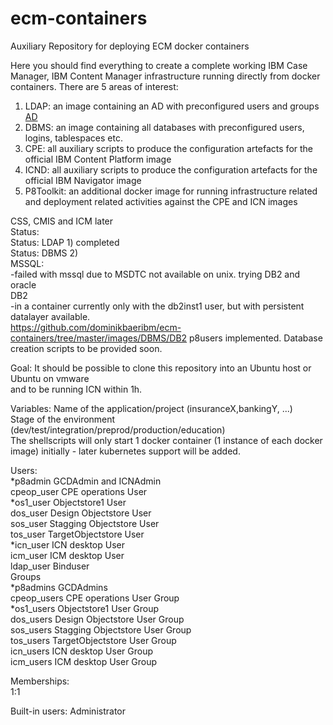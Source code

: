 # ecm-containers
Auxiliary Repository for deploying ECM docker containers 


Here you should find everything to create a complete working IBM Case Manager, IBM Content Manager infrastructure
running directly from docker containers.
There are 5 areas of interest:

1) LDAP: an image containing an AD with preconfigured users and groups  [AD](https://github.com/dominikbaeribm/ecm-containers/blob/master/images/AD/README.md "ECM-AD")  
2) DBMS: an image containing all databases with preconfigured users, logins, tablespaces etc.  
3) CPE:	 all auxiliary scripts to produce the configuration artefacts for the official IBM Content Platform image  
4) ICND: all auxiliary scripts to produce the configuration artefacts for the official IBM Navigator image  
5) P8Toolkit: an additional docker image for running infrastructure related and deployment related activities against the CPE and ICN images  


CSS, CMIS and ICM later   
Status:  
Status: LDAP 1) completed  
Status: DBMS 2)   
				MSSQL:    
					-failed with mssql due to MSDTC not available on unix. trying DB2 and oracle   
		   		DB2  
		   			-in a container currently only with the db2inst1 user, but with persistent datalayer available.  
		   			https://github.com/dominikbaeribm/ecm-containers/tree/master/images/DBMS/DB2 
		   			p8users implemented.
		   			Database creation scripts to be provided soon.

Goal:
It should be possible to clone this repository into an Ubuntu host or Ubuntu on vmware   
and to be running ICN within 1h.  


Variables: 
	Name of the application/project (insuranceX,bankingY, ...)  
	Stage of the environment (dev/test/integration/preprod/production/education)  
	The shellscripts will only start 1 docker container (1 instance of each docker image) initially - later kubernetes support will be added.  
	
Users:  
	*p8admin	GCDAdmin and ICNAdmin  
	cpeop_user	CPE operations User  	
	*os1_user	Objectstore1 User  
	dos_user	Design Objectstore User  
	sos_user	Stagging Objectstore User  
	tos_user	TargetObjectstore User  
	*icn_user	ICN desktop User   
	icm_user	ICM desktop User  
	ldap_user	Binduser  
Groups  
	*p8admins	GCDAdmins  
	cpeop_users	CPE operations User Group	 
	*os1_users	Objectstore1 User Group  
	dos_users	Design Objectstore User Group  
	sos_users	Stagging Objectstore User Group  
	tos_users	TargetObjectstore User Group  
	icn_users	ICN desktop User Group  
	icm_users	ICM desktop User Group  
  
Memberships:  
	1:1  
	 
Built-in users: Administrator	  		
	
	
